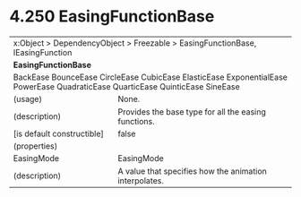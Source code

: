 <html dir="LTR" xmlns:mshelp="http://msdn.microsoft.com/mshelp" xmlns:ddue="http://ddue.schemas.microsoft.com/authoring/2003/5" xmlns:xlink="http://www.w3.org/1999/xlink" xmlns:tool="http://www.microsoft.com/tooltip">

<body>
 <input type="hidden" id="userDataCache" class="userDataStyle">
 <input type="hidden" id="hiddenScrollOffset">
 <img id="dropDownImage" style="display:none; height:0; width:0;" src="../local/drpdown.gif">
 <img id="dropDownHoverImage" style="display:none; height:0; width:0;" src="../local/drpdown_orange.gif">
 <img id="collapseImage" style="display:none; height:0; width:0;" src="../local/collapse.gif">
 <img id="expandImage" style="display:none; height:0; width:0;" src="../local/exp.gif">
 <img id="collapseAllImage" style="display:none; height:0; width:0;" src="../local/collall.gif">
 <img id="expandAllImage" style="display:none; height:0; width:0;" src="../local/expall.gif">
 <img id="copyImage" style="display:none; height:0; width:0;" src="../local/copycode.gif">
 <img id="copyHoverImage" style="display:none; height:0; width:0;" src="../local/copycodeHighlight.gif">
 <div id="header"><h1 class="heading">4.250 EasingFunctionBase</h1></div>

 <div id="mainSection">
 <div id="mainBody">
 <div id="allHistory" class="saveHistory" onsave="saveAll()" onload="loadAll()"></div>
 <p xmlns:wsd="http://wsdev.schemas.microsoft.com/authoring/2008/2" xmlns:msxsl="urn:schemas-microsoft-com:xslt" xmlns:script="urn:script" xmlns:build="urn:build">
 </p>
 <div id="sectionSection0" class="section" name="collapseableSection">
 <content xmlns="http://ddue.schemas.microsoft.com/authoring/2003/5" xmlns:wsd="http://wsdev.schemas.microsoft.com/authoring/2008/2" xmlns:msxsl="urn:schemas-microsoft-com:xslt" xmlns:script="urn:script" xmlns:build="urn:build">
 </content>
 </div>
 <div id="sectionSection1" class="section" name="collapseableSection">
 <content xmlns="http://ddue.schemas.microsoft.com/authoring/2003/5" xmlns:wsd="http://wsdev.schemas.microsoft.com/authoring/2008/2" xmlns:msxsl="urn:schemas-microsoft-com:xslt" xmlns:script="urn:script" xmlns:build="urn:build">
 <table class="ProtocolAuthoredTable" xmlns="">
 <tr><td colspan="2">
<mshelp:link keywords="c0d383e4-fcdb-4546-a06b-81c262fe2a5e" tabindex="0">x:Object</mshelp:link> &gt; <mshelp:link keywords="44a6e58f-41e0-4602-b1d2-75a9b44a5acb" tabindex="0">DependencyObject</mshelp:link> &gt; <mshelp:link keywords="14abf0ee-8f63-4ed1-80bd-0b71e55f11cb" tabindex="0">Freezable</mshelp:link> &gt; <mshelp:link keywords="f39352c6-64f2-40d3-a223-52a25b3bd627" tabindex="0">EasingFunctionBase</mshelp:link>, <mshelp:link keywords="e3edc66d-0166-4444-aa7e-3c9f905a9a45" tabindex="0">IEasingFunction</mshelp:link> </td>
 </tr>
 <tr><td colspan="2">
 <b>EasingFunctionBase</b> </td>
 </tr>
 <tr><td colspan="2">
<mshelp:link keywords="521e5b7c-9b2e-4371-8c01-e557d19f89f3" tabindex="0">BackEase</mshelp:link> <mshelp:link keywords="15c1f1eb-17ad-4a51-a2d2-4b5147de7ea2" tabindex="0">BounceEase</mshelp:link> <mshelp:link keywords="62e1765a-75f0-4a42-9801-a9581779392e" tabindex="0">CircleEase</mshelp:link> <mshelp:link keywords="507df399-2f00-429f-9dc6-c5159c29eeb0" tabindex="0">CubicEase</mshelp:link> <mshelp:link keywords="7aa3e735-efd6-4e00-bce3-f3fc994d2c1f" tabindex="0">ElasticEase</mshelp:link> <mshelp:link keywords="ecbbf1d7-a714-466f-9aa3-12b2bc0261f7" tabindex="0">ExponentialEase</mshelp:link> <mshelp:link keywords="417f72b4-a2b3-495d-b26f-7c4f279ab7c2" tabindex="0">PowerEase</mshelp:link> <mshelp:link keywords="750b4f62-e383-45e0-9472-22b24ebd2c45" tabindex="0">QuadraticEase</mshelp:link> <mshelp:link keywords="6e8588e7-dff2-45be-94fa-1c39f46924a9" tabindex="0">QuarticEase</mshelp:link> <mshelp:link keywords="d157e893-34f9-4a8e-a4b2-5733318cf7b2" tabindex="0">QuinticEase</mshelp:link> <mshelp:link keywords="baf95f73-74d8-4998-9665-85f3c6686e67" tabindex="0">SineEase</mshelp:link> </td>
 </tr>
 <tr><td><div class="indent0">(usage)</div></td>
 <td>None.</td>
 </tr>
 <tr><td><div class="indent0">(description)</div></td>
 <td>Provides the base type for all the easing functions.</td>
 </tr>
 <tr><td><div class="indent0">[is default constructible]</div></td>
 <td>false</td>
 </tr>
 <tr><td><div class="indent0">(properties)</div></td>
 <td></td>
 </tr>
 <tr><td><div class="indent2">EasingMode</div></td>
 <td><mshelp:link keywords="45c29c63-e76d-4c3e-bf9e-924afae5efcc" tabindex="0">EasingMode</mshelp:link></td>
 </tr>
 <tr><td><div class="indent4">(description)</div></td>
 <td>A value that specifies how the animation interpolates.</td>
 </tr>
</table>
 </content>
 </div>
 <!--[if gte IE 5]>
 <tool:tip element="languageFilterToolTip" avoidmouse="false"/>
 <![endif]-->
 </div>
 <a name="feedback"></a><span></span>
 </div>
</body></html>
